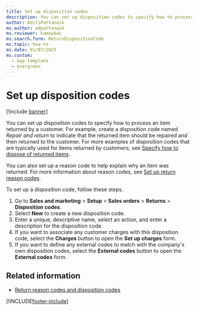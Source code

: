 ```yaml
---
title: Set up disposition codes   
description: You can set up disposition codes to specify how to process an item returned by a customer, including a step-by-step process.
author: AditiPattanaik
ms.author: adpattanaik
ms.reviewer: kamaybac
ms.search.form: ReturnDispositionCode
ms.topic: how-to
ms.date: 01/07/2025
ms.custom: 
  - bap-template
  - evergreen
---
```


# Set up disposition codes

[!include [banner](../includes/banner.md)]

You can set up disposition codes to specify how to process an item returned by a customer. For example, create a disposition code named *Repair and return* to indicate that the returned item should be repaired and then returned to the customer. For more examples of disposition codes that are typically used for items returned by customers, see [Specify how to dispose of returned items](specify-how-to-dispose-of-returned-items.md).

You can also set up a reason code to help explain why an item was returned. For more information about reason codes, see [Set up return reason codes](set-up-return-reason-code.md).

To set up a disposition code, follow these steps.

1. Go to **Sales and marketing** \> **Setup** \> **Sales orders** \> **Returns** \> **Disposition codes**.
1. Select **New** to create a new disposition code.
1. Enter a unique, descriptive name, select an action, and enter a description for the disposition code.
1. If you want to associate any customer charges with this disposition code, select the **Charges** button to open the **Set up charges** form.
1. If you want to define any external codes to match with the company's own disposition codes, select the **External codes** button to open the **External codes** form.

## Related information

- [Return reason codes and disposition codes](disposition-and-return-reason-codes.md)

[!INCLUDE[footer-include](../../includes/footer-banner.md)]